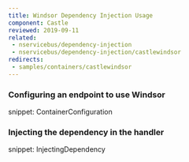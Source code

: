 ```yaml
---
title: Windsor Dependency Injection Usage
component: Castle
reviewed: 2019-09-11
related:
 - nservicebus/dependency-injection
 - nservicebus/dependency-injection/castlewindsor
redirects:
 - samples/containers/castlewindsor
---
```


### Configuring an endpoint to use Windsor

snippet: ContainerConfiguration


### Injecting the dependency in the handler

snippet: InjectingDependency